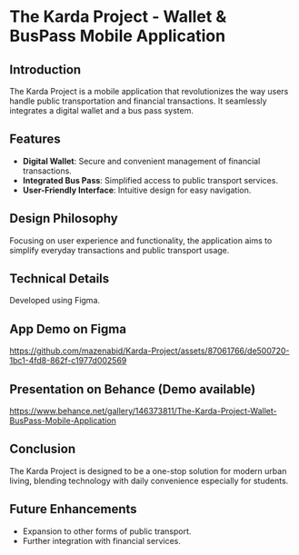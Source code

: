 # The Karda Project - Wallet & BusPass Mobile Application

## Introduction
The Karda Project is a mobile application that revolutionizes the way users handle public transportation and financial transactions. It seamlessly integrates a digital wallet and a bus pass system.

## Features
- **Digital Wallet**: Secure and convenient management of financial transactions.
- **Integrated Bus Pass**: Simplified access to public transport services.
- **User-Friendly Interface**: Intuitive design for easy navigation.

## Design Philosophy
Focusing on user experience and functionality, the application aims to simplify everyday transactions and public transport usage.

## Technical Details
Developed using Figma.

## App Demo on Figma
https://github.com/mazenabid/Karda-Project/assets/87061766/de500720-1bc1-4fd8-862f-c1977d002569

## Presentation on Behance (Demo available)
https://www.behance.net/gallery/146373811/The-Karda-Project-Wallet-BusPass-Mobile-Application

## Conclusion
The Karda Project is designed to be a one-stop solution for modern urban living, blending technology with daily convenience especially for students.

## Future Enhancements
- Expansion to other forms of public transport.
- Further integration with financial services.
